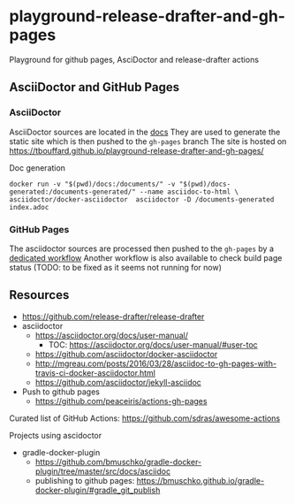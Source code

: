 # playground-release-drafter-and-gh-pages
Playground for github pages, AsciDoctor and release-drafter actions



## AsciiDoctor and GitHub Pages

### AsciiDoctor

AsciiDoctor sources are located in the [docs](docs)
They are used to generate the static site which is then pushed to the `gh-pages` branch
The site is hosted on https://tbouffard.github.io/playground-release-drafter-and-gh-pages/ 

Doc generation
```
docker run -v "$(pwd)/docs:/documents/" -v "$(pwd)/docs-generated:/documents-generated/" --name asciidoc-to-html \
asciidoctor/docker-asciidoctor  asciidoctor -D /documents-generated index.adoc
```

### GitHub Pages

The asciidoctor sources are processed then pushed to the `gh-pages` by a [dedicated workflow](.github/workflows/gh-pages-publishing.yml)
Another workflow is also available to check build page status (TODO: to be fixed as it seems not running for now)



## Resources

- https://github.com/release-drafter/release-drafter
- asciidoctor
  - https://asciidoctor.org/docs/user-manual/
    - TOC: https://asciidoctor.org/docs/user-manual/#user-toc
  - https://github.com/asciidoctor/docker-asciidoctor
  - http://mgreau.com/posts/2016/03/28/asciidoc-to-gh-pages-with-travis-ci-docker-asciidoctor.html
  - https://github.com/asciidoctor/jekyll-asciidoc
- Push to github pages
  - https://github.com/peaceiris/actions-gh-pages
  
Curated list of GitHub Actions: https://github.com/sdras/awesome-actions

Projects using ascidoctor
  - gradle-docker-plugin
    - https://github.com/bmuschko/gradle-docker-plugin/tree/master/src/docs/asciidoc
    - publishing to github pages: https://bmuschko.github.io/gradle-docker-plugin/#gradle_git_publish
  
